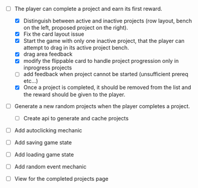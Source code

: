 ﻿- [ ] The player can complete a project and earn its first reward.
  - [X] Distinguish between active and inactive projects (row layout, bench on the left, proposed project on the right).
  - [X] Fix the card layout issue
  - [X] Start the game with only one inactive project, that the player can attempt to drag in its active project bench.
  - [X] drag area feedback
  - [X] modify the flippable card to handle project progression only in inprogress projects
  - [ ] add feedback when project cannot be started (unsufficient prereq etc...)
  - [X] Once a project is completed, it should be removed from the list and the reward should be given to the player.

- [ ] Generate a new random projects when the player completes a project.
  - [ ] Create api to generate and cache projects

- [ ] Add autoclicking mechanic
- [ ] Add saving game state
- [ ] Add loading game state
- [ ] Add random event mechanic

- [ ] View for the completed projects page